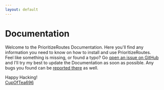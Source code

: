 ```yaml
---
layout: default
---
```


# Documentation
<!-- [[TOC]] -->

Welcome to the PrioritizeRoutes Documentation. Here you'll find any information you need to know on how to install and use PrioritizeRoutes. Feel like something is missing, or found a typo? Go [open an issue on GitHub](https://github.com/CupOfTea696/PrioritizeRoutes/issues) and I'll try my best to update the Documentation as soon as possible. Any bugs you found can be [reported there](https://github.com/CupOfTea696/PrioritizeRoutes/issues) as well.

Happy Hacking!<br>
[CupOfTea696](http://tiny.cc/cot696)
